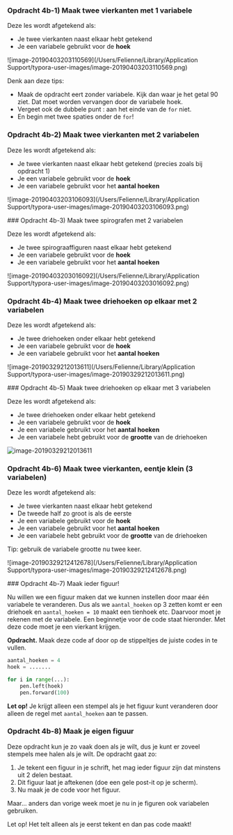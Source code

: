 ### Opdracht 4b-1) Maak twee vierkanten met 1 variabele

Deze les wordt afgetekend als:

- Je twee vierkanten naast elkaar hebt getekend
- Je een variabele gebruikt voor de **hoek**

![image-20190403203110569](/Users/Felienne/Library/Application Support/typora-user-images/image-20190403203110569.png)

Denk aan deze tips:

- Maak de opdracht eert zonder variabele. Kijk dan waar je het getal 90 ziet. Dat moet worden vervangen door de variabele hoek.
- Vergeet ook de dubbele punt :  aan het einde van de `for` niet.
- En begin met twee spaties onder de `for`!

### Opdracht 4b-2) Maak twee vierkanten met 2 variabelen

Deze les wordt afgetekend als:

- Je twee vierkanten naast elkaar hebt getekend (precies zoals bij opdracht 1)
- Je een variabele gebruikt voor de **hoek**
- Je een variabele gebruikt voor het **aantal hoeken**

![image-20190403203106093](/Users/Felienne/Library/Application Support/typora-user-images/image-20190403203106093.png)
 <div style="page-break-after: always;"></div>
### Opdracht 4b-3) Maak twee spirografen met 2 variabelen

Deze les wordt afgetekend als:

- Je twee spirograaffiguren naast elkaar hebt getekend
- Je een variabele gebruikt voor de **hoek**
- Je een variabele gebruikt voor het **aantal hoeken**

![image-20190403203016092](/Users/Felienne/Library/Application Support/typora-user-images/image-20190403203016092.png)

### Opdracht 4b-4) Maak twee driehoeken op elkaar met 2 variabelen

Deze les wordt afgetekend als:

- Je twee driehoeken onder elkaar hebt getekend
- Je een variabele gebruikt voor de **hoek**
- Je een variabele gebruikt voor het **aantal hoeken**

![image-20190329212013611](/Users/Felienne/Library/Application Support/typora-user-images/image-20190329212013611.png)
 <div style="page-break-after: always;"></div>
### Opdracht 4b-5) Maak twee driehoeken op elkaar met 3 variabelen

Deze les wordt afgetekend als:

- Je twee driehoeken onder elkaar hebt getekend
- Je een variabele gebruikt voor de **hoek**
- Je een variabele gebruikt voor het **aantal hoeken**
- Je een variabele hebt gebruikt voor de **grootte** van de driehoeken

![image-20190329212013611](/Users/Felienne/Library/Application%20Support/typora-user-images/image-20190329212013611.png)

### Opdracht 4b-6) Maak twee vierkanten, eentje klein (3 variabelen)

Deze les wordt afgetekend als:

- Je twee vierkanten naast elkaar hebt getekend
- De tweede half zo groot is als de eerste
- Je een variabele gebruikt voor de **hoek**
- Je een variabele gebruikt voor het **aantal hoeken**
- Je een variabele hebt gebruikt voor de **grootte** van de driehoeken

Tip: gebruik de variabele grootte nu twee keer.

![image-20190329212412678](/Users/Felienne/Library/Application Support/typora-user-images/image-20190329212412678.png)
 <div style="page-break-after: always;"></div>
### Opdracht 4b-7) Maak ieder figuur!

Nu willen we een figuur maken dat we kunnen instellen door maar één variabele te veranderen. Dus als we `aantal_hoeken` op 3 zetten komt er een  driehoek en `aantal_hoeken = 10` maakt een tienhoek etc. Daarvoor moet je rekenen met de variabele. Een beginnetje voor de code staat hieronder. Met deze code moet je een vierkant krijgen.

**Opdracht.** Maak deze code af door op de stippeltjes de juiste codes in te vullen.

```python
aantal_hoeken = 4
hoek = .......

for i in range(...):
    pen.left(hoek)
    pen.forward(100)
```

**Let op!** Je krijgt alleen een stempel als je het figuur kunt veranderen door alleen de regel met `aantal_hoeken` aan te passen.

### Opdracht 4b-8) Maak je eigen figuur

Deze opdracht kun je zo vaak doen als je wilt, dus je kunt er zoveel stempels mee halen als je wilt. 
De opdracht gaat zo:

1. Je tekent een figuur in je schrift, het mag ieder figuur zijn dat minstens uit 2 delen bestaat.
2. Dit figuur laat je aftekenen (doe een gele post-it op je scherm).
3. Nu maak je de code voor het figuur.

Maar… anders dan vorige week moet je nu in je figuren ook variabelen gebruiken.

Let op! Het telt alleen als je eerst tekent en dan pas code maakt!